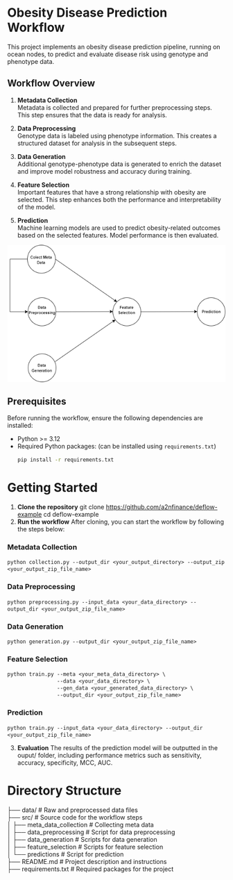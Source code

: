 # Obesity Disease Prediction Workflow

This project implements an obesity disease prediction pipeline, running on ocean nodes, to predict and evaluate disease risk using genotype and phenotype data.

## Workflow Overview

1. **Metadata Collection**  
   Metadata is collected and prepared for further preprocessing steps. This step ensures that the data is ready for analysis.

2. **Data Preprocessing**  
   Genotype data is labeled using phenotype information. This creates a structured dataset for analysis in the subsequent steps.

3. **Data Generation**  
   Additional genotype-phenotype data is generated to enrich the dataset and improve model robustness and accuracy during training.

4. **Feature Selection**  
   Important features that have a strong relationship with obesity are selected. This step enhances both the performance and interpretability of the model.

5. **Prediction**  
   Machine learning models are used to predict obesity-related outcomes based on the selected features. Model performance is then evaluated.

![](images/training_workflow.drawio.png)

## Prerequisites

Before running the workflow, ensure the following dependencies are installed:

- Python >= 3.12
- Required Python packages: (can be installed using `requirements.txt`)
  ```bash
  pip install -r requirements.txt

# Getting Started 
1. **Clone the repository**
git clone https://github.com/a2nfinance/deflow-example
cd deflow-example
2. **Run the workflow**
After cloning, you can start the workflow by following the steps below:

### Metadata Collection
```
python collection.py --output_dir <your_output_directory> --output_zip <your_output_zip_file_name>

```
### Data Preprocessing
```
python preprocessing.py --input_data <your_data_directory> --output_dir <your_output_zip_file_name>

```
### Data Generation
```
python generation.py --output_dir <your_output_zip_file_name>

```
### Feature Selection
```
python train.py --meta <your_meta_data_directory> \
                --data <your_data_directory> \
                --gen_data <your_generated_data_directory> \
                --output_dir <your_output_zip_file_name>
```
### Prediction
```
python train.py --input_data <your_data_directory> --output_dir <your_output_zip_file_name>
```
3. **Evaluation**
The results of the prediction model will be outputted in the ouput/ folder, including performance metrics such as sensitivity, accuracy, specificity, MCC, AUC.

# Directory Structure

├── data/                     # Raw and preprocessed data files       
├── src/                      # Source code for the workflow steps   
│   ├── meta_data_collection         # Collecting meta data      
│   ├── data_preprocessing         # Script for data preprocessing    
│   ├── data_generation      # Scripts for data generation      
│   ├── feature_selection  # Scripts for feature selection     
│   └── predictions  # Script for prediction  
├── README.md                 # Project description and instructions   
├── requirements.txt          # Required packages for the project
